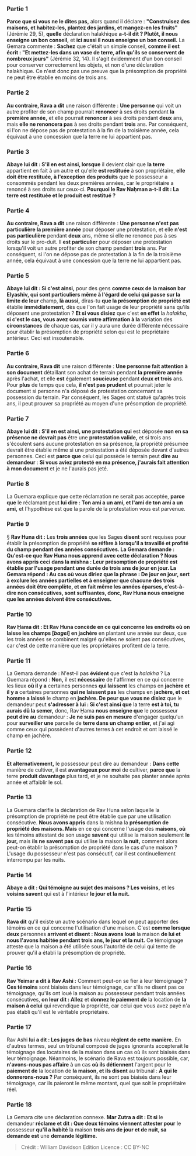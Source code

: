 
### Partie 1
<b>Parce que si vous ne le dites pas,</b> alors quand il déclare : <b>"Construisez des maisons, et habitez-les, plantez des jardins, et mangez-en les fruits"</b> (Jérémie 29, 5), <b>quelle</b> déclaration halakhique <b>a-t-il dit ? Plutôt, il nous enseigne un bon conseil,</b> et <b>ici aussi il nous enseigne un bon conseil.</b> La Gemara commente : <b>Sachez</b> que c'était un simple conseil, <b>comme il est écrit : "Et mettez-les dans un vase de terre, afin qu'ils se conservent de nombreux jours"</b> (Jérémie 32, 14). Il s'agit évidemment d'un bon conseil pour conserver correctement les objets, et non d'une déclaration halakhique. Ce n'est donc pas une preuve que la présomption de propriété ne peut être établie en moins de trois ans.

### Partie 2
<b>Au contraire, Rava a dit</b> une raison différente : <b>Une personne</b> qui voit un autre profiter de son champ pourrait <b>renoncer</b> à ses droits pendant <b>la première année,</b> et elle pourrait <b>renoncer</b> à ses droits pendant <b>deux</b> ans, mais <b>elle ne renoncera pas</b> à ses droits pendant <b>trois</b> ans. Par conséquent, si l'on ne dépose pas de protestation à la fin de la troisième année, cela équivaut à une concession que la terre ne lui appartient pas.

### Partie 3
<b>Abaye lui dit : S'il en est ainsi, lorsque</b> il devient clair que <b>la terre</b> appartient en fait à un autre et qu'elle <b>est restituée</b> à son propriétaire, <b>elle doit être restituée, à l'exception des produits</b> que le possesseur a consommés pendant les deux premières années, car le propriétaire a renoncé à ses droits sur ceux-ci. <b>Pourquoi le Rav Naḥman a-t-il dit : La terre est restituée et le produit est restitué ?</b>

### Partie 4
<b>Au contraire, Rava a dit</b> une raison différente : <b>Une personne n'est pas particulière la première année</b> pour déposer une protestation, et elle <b>n'est pas particulière</b> pendant <b>deux</b> ans, même si elle ne renonce pas à ses droits sur le pro-duit. Il <b>est particulier</b> pour déposer une protestation lorsqu'il voit un autre profiter de son champ pendant <b>trois</b> ans. Par conséquent, si l'on ne dépose pas de protestation à la fin de la troisième année, cela équivaut à une concession que la terre ne lui appartient pas.

### Partie 5
<b>Abaye lui dit : Si c'est ainsi,</b> pour des gens <b>comme ceux de la maison bar Elyashiv, qui sont particuliers même à l'égard de celui qui passe sur la limite de leur</b> champ, <b>là aussi,</b> diras-tu <b>que la présomption de propriété est</b> établie <b>immédiatement,</b> dès que l'on fait usage de leur propriété sans qu'ils déposent une protestation ? <b>Et si vous disiez</b> que c'est <b>en effet</b> la <i>halakha</i>, <b>si c'est le cas, vous avez soumis votre affirmation à la</b> variation des <b>circonstances</b> de chaque cas, car il y aura une durée différente nécessaire pour établir la présomption de propriété selon qui est le propriétaire antérieur. Ceci est insoutenable.

### Partie 6
<b>Au contraire, Rava dit</b> une raison différente : <b>Une personne fait attention à son document</b> détaillant son achat de terrain pendant <b>la première année</b> après l'achat, et elle <b>est</b> également <b>soucieuse</b> pendant <b>deux et trois</b> ans. Pour <b>plus</b> de temps que cela, <b>il n'est pas prudent</b> et pourrait jeter le document si personne n'a déposé de protestation concernant sa possession du terrain. Par conséquent, les Sages ont statué qu'après trois ans, il peut prouver sa propriété au moyen d'une présomption de propriété.

### Partie 7
<b>Abaye lui dit : S'il en est ainsi, une protestation qui</b> est déposée <b>non en sa présence ne devrait pas</b> être une <b>protestation valide,</b> et si trois ans s'écoulent sans aucune protestation en sa présence, la propriété présumée devrait être établie même si une protestation a été déposée devant d'autres personnes. Ceci est <b>parce que</b> celui qui possède le terrain peut <b>dire au demandeur</b> : <b>Si vous aviez protesté en ma présence, j'aurais fait attention à mon document</b> et je ne l'aurais pas jeté.

### Partie 8
La Guemara explique que cette réclamation ne serait pas acceptée, <b>parce que</b> le réclamant peut <b>lui dire : Ton ami a un ami, et l'ami de ton ami a un ami,</b> et l'hypothèse est que la parole de la protestation vous est parvenue.

### Partie 9
§ <b>Rav Huna dit :</b> Les <b>trois années</b> que les Sages <b>disent</b> sont requises pour établir la présomption de propriété <b>se réfère à <b>lorsqu'il</b> a travaillé et <b>profité</b> du champ pendant des <b>années consécutives</b>. La Gemara demande : <b>Qu'est-ce que</b> Rav Huna <b>nous apprend</b> avec cette déclaration ? <b>Nous avons appris</b> ceci dans la mishna : <b>Leur présomption</b> de propriété est établie par l'usage pendant une durée de <b>trois ans de jour en jour.</b> La Gemara répond : <b>Au cas où vous diriez</b> que la phrase : <b>De jour en jour,</b> sert à <b>exclure les années partielles</b> et à enseigner que chacune des trois années doit être complète, <b>et en fait même les années éparses,</b> c'est-à-dire non consécutives, sont suffisantes, donc, Rav Huna <b>nous enseigne</b> que les années doivent être consécutives.

### Partie 10
<b>Rav Ḥama dit : Et Rav Huna concède en ce qui concerne les endroits où</b> on laisse <b>les champs [<i>bagei</i>]</b> en jachère</b> en plantant une année sur deux, que les trois années se combinent malgré qu'elles ne soient pas consécutives, car c'est de cette manière que les propriétaires profitent de la terre.

### Partie 11
La Gemara demande : N'est-il pas <b>évident</b> que c'est la <i>halakha</i> ? La Guemara répond : <b>Non,</b> il est <b>nécessaire</b> de l'affirmer en ce qui concerne les lieux <b>où il y a</b> certaines personnes <b>qui laissent</b> les champs en <b>jachère et il y a</b> certaines personnes <b>qui ne laissent pas</b> les champs en <b>jachère, et cet homme a laissé</b> le champ en <b>jachère. De peur que vous ne disiez</b> que le demandeur peut <b>s'adresser à lui : Si c'est ainsi que</b> la terre <b>est à toi, tu aurais dû la semer,</b> donc, Rav Ḥama <b>nous enseigne que</b> le possesseur <b>peut dire au</b> demandeur : <b>Je ne suis pas en mesure</b> d'engager quelqu'un pour <b>surveiller une</b> parcelle de <b>terre dans un champ entier,</b> et j'ai agi comme ceux qui possèdent d'autres terres à cet endroit et ont laissé le champ en jachère.

### Partie 12
<b>Et alternativement,</b> le possesseur peut dire au demandeur : <b>Dans cette</b> manière de cultiver, il est <b>avantageux pour moi</b> de cultiver, <b>parce que</b> la terre <b>produit davantage</b> plus tard, et je ne souhaite pas planter année après année et affaiblir le sol.

### Partie 13
La Guemara clarifie la déclaration de Rav Huna selon laquelle la présomption de propriété ne peut être établie que par une utilisation consécutive. <b>Nous avons appris</b> dans la mishna la <b>présomption de propriété des maisons. Mais</b> en ce qui concerne l'usage des <b>maisons, où</b> les témoins attestant de son usage <b>savent</b> qui utilise la maison seulement <b>le jour,</b> mais <b>ils ne savent pas</b> qui utilise la maison <b>la nuit,</b> comment alors peut-on établir la présomption de propriété dans le cas d'une maison ? L'usage du possesseur n'est pas consécutif, car il est continuellement interrompu par les nuits.

### Partie 14
<b>Abaye a dit : Qui témoigne au sujet des maisons ? Les voisins,</b> et les <b>voisins savent</b> qui est à l'intérieur <b>le jour et la nuit.</b>

### Partie 15
<b>Rava dit</b> qu'il existe un autre scénario dans lequel on peut apporter des témoins en ce qui concerne l'utilisation d'une maison. C'est <b>comme lorsque deux</b> personnes <b>arrivent et disent : Nous avons loué</b> la maison <b>de lui et nous l'avons habitée pendant trois ans, le jour et la nuit.</b> Ce témoignage atteste que la maison a été utilisée sous l'autorité de celui qui tente de prouver qu'il a établi la présomption de propriété.

### Partie 16
<b>Rav Yeimar a dit à Rav Ashi :</b> Comment peut-on se fier à leur témoignage ? <b>Ces témoins</b> sont biaisés dans leur témoignage, car s'ils ne disent pas ce</b> témoignage, qu'ils ont loué la maison au possesseur pendant trois années consécutives, <b>on leur dit : Allez</b> et <b>donnez le paiement de</b> la location de <b>la maison à celui</b> qui revendique la propriété, car celui que vous avez payé n'a pas établi qu'il est le véritable propriétaire.

### Partie 17
Rav Ashi <b>lui a dit : Les juges de bas</b> niveau <b>règlent de cette manière.</b> En d'autres termes, seul un tribunal composé de juges ignorants accepterait le témoignage des locataires de la maison dans un cas où ils sont biaisés dans leur témoignage. Néanmoins, le scénario de Rava est toujours possible, car, <b>n'avons-nous pas affaire</b> à un cas <b>où ils détiennent</b> l'argent pour le <b>paiement de</b> la location de <b>la maison, et ils disent</b> au tribunal : <b>À qui le donnerons-nous ?</b> Par conséquent, ils ne sont pas biaisés dans leur témoignage, car ils paieront le même montant, quel que soit le propriétaire réel.

### Partie 18
La Gemara cite une déclaration connexe. <b>Mar Zutra a dit : Et si</b> le demandeur <b>réclame et dit : Que deux témoins viennent attester pour</b> le possesseur <b>qu'il a habité</b> la maison <b>trois ans de jour et de nuit, sa demande est</b> une <b>demande légitime.</b>

>Crédit : William Davidson Edition
>Licence : CC BY-NC